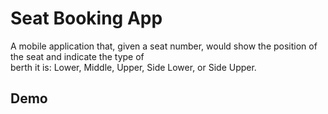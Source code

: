 # Seat Booking App

A mobile application that, given a seat number, would show the position of the seat and indicate the type of  
berth it is: Lower, Middle, Upper, Side Lower, or Side Upper.

## Demo
